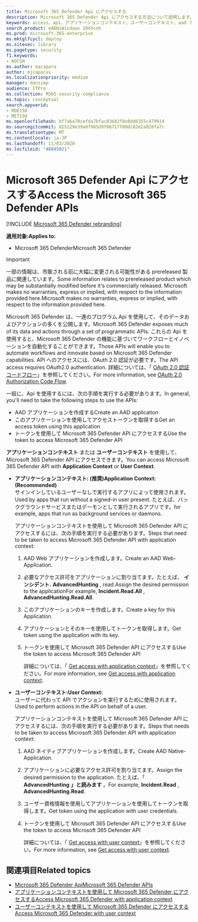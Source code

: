 ```yaml
---
title: Microsoft 365 Defender Api にアクセスする
description: Microsoft 365 Defender Api にアクセスする方法について説明します。
keywords: access、api、アプリケーションコンテキスト、ユーザーコンテキスト、aad アプリケーション、アクセストークン
search.product: eADQiWindows 10XVcnh
ms.prod: microsoft-365-enterprise
ms.mktglfcycl: deploy
ms.sitesec: library
ms.pagetype: security
f1.keywords:
- NOCSH
ms.author: macapara
author: mjcaparas
ms.localizationpriority: medium
manager: dansimp
audience: ITPro
ms.collection: M365-security-compliance
ms.topic: conceptual
search.appverid:
- MOE150
- MET150
ms.openlocfilehash: bf7a6a70cefda7bfac83d42f8e8dd6355c479914
ms.sourcegitcommit: 815229e39a0f905d9f06717f00dc82e2a028fa7c
ms.translationtype: MT
ms.contentlocale: ja-JP
ms.lasthandoff: 11/03/2020
ms.locfileid: "48845021"
---
```

# <a name="access-the-microsoft-365-defender-apis"></a><span data-ttu-id="2bf70-104">Microsoft 365 Defender Api にアクセスする</span><span class="sxs-lookup"><span data-stu-id="2bf70-104">Access the Microsoft 365 Defender APIs</span></span>

[!INCLUDE [Microsoft 365 Defender rebranding](../includes/microsoft-defender.md)]


<span data-ttu-id="2bf70-105">**適用対象:**</span><span class="sxs-lookup"><span data-stu-id="2bf70-105">**Applies to:**</span></span>
- <span data-ttu-id="2bf70-106">Microsoft 365 Defender</span><span class="sxs-lookup"><span data-stu-id="2bf70-106">Microsoft 365 Defender</span></span>

>[!IMPORTANT] 
><span data-ttu-id="2bf70-107">一部の情報は、市販される前に大幅に変更される可能性がある prereleased 製品に関連しています。</span><span class="sxs-lookup"><span data-stu-id="2bf70-107">Some information relates to prereleased product which may be substantially modified before it's commercially released.</span></span> <span data-ttu-id="2bf70-108">Microsoft makes no warranties, express or implied, with respect to the information provided here.</span><span class="sxs-lookup"><span data-stu-id="2bf70-108">Microsoft makes no warranties, express or implied, with respect to the information provided here.</span></span>


 <span data-ttu-id="2bf70-109">Microsoft 365 Defender は、一連のプログラム Api を使用して、そのデータおよびアクションの多くを公開します。</span><span class="sxs-lookup"><span data-stu-id="2bf70-109">Microsoft 365 Defender exposes much of its data and actions through a set of programmatic APIs.</span></span> <span data-ttu-id="2bf70-110">これらの Api を使用すると、Microsoft 365 Defender の機能に基づいてワークフローとイノベーションを自動化することができます。</span><span class="sxs-lookup"><span data-stu-id="2bf70-110">Those APIs will enable you to automate workflows and innovate based on  Microsoft 365 Defender capabilities.</span></span> <span data-ttu-id="2bf70-111">API へのアクセスには、OAuth 2.0 認証が必要です。</span><span class="sxs-lookup"><span data-stu-id="2bf70-111">The API access requires OAuth2.0 authentication.</span></span> <span data-ttu-id="2bf70-112">詳細については、「 [OAuth 2.0 認証コードフロー](https://docs.microsoft.com/azure/active-directory/develop/active-directory-v2-protocols-oauth-code)」を参照してください。</span><span class="sxs-lookup"><span data-stu-id="2bf70-112">For more information, see [OAuth 2.0 Authorization Code Flow](https://docs.microsoft.com/azure/active-directory/develop/active-directory-v2-protocols-oauth-code).</span></span>


<span data-ttu-id="2bf70-113">一般に、Api を使用するには、次の手順を実行する必要があります。</span><span class="sxs-lookup"><span data-stu-id="2bf70-113">In general, you'll need to take the following steps to use the APIs:</span></span>
- <span data-ttu-id="2bf70-114">AAD アプリケーションを作成する</span><span class="sxs-lookup"><span data-stu-id="2bf70-114">Create an AAD application</span></span>
- <span data-ttu-id="2bf70-115">このアプリケーションを使用してアクセストークンを取得する</span><span class="sxs-lookup"><span data-stu-id="2bf70-115">Get an access token using this application</span></span>
- <span data-ttu-id="2bf70-116">トークンを使用して Microsoft 365 Defender API にアクセスする</span><span class="sxs-lookup"><span data-stu-id="2bf70-116">Use the token to access  Microsoft 365 Defender API</span></span>


<span data-ttu-id="2bf70-117">**アプリケーションコンテキスト** または **ユーザーコンテキスト** を使用して、Microsoft 365 Defender API にアクセスできます。</span><span class="sxs-lookup"><span data-stu-id="2bf70-117">You can access Microsoft 365 Defender API with **Application Context** or **User Context**.</span></span>

- <span data-ttu-id="2bf70-118">**アプリケーションコンテキスト: (推奨)**</span><span class="sxs-lookup"><span data-stu-id="2bf70-118">**Application Context: (Recommended)**</span></span> <br>
    <span data-ttu-id="2bf70-119">サインインしているユーザーなしで実行するアプリによって使用されます。</span><span class="sxs-lookup"><span data-stu-id="2bf70-119">Used by apps that run without a signed-in user present.</span></span> <span data-ttu-id="2bf70-120">たとえば、バックグラウンドサービスまたはデーモンとして実行されるアプリです。</span><span class="sxs-lookup"><span data-stu-id="2bf70-120">for example, apps that run as background services or daemons.</span></span>

    <span data-ttu-id="2bf70-121">アプリケーションコンテキストを使用して Microsoft 365 Defender API にアクセスするには、次の手順を実行する必要があります。</span><span class="sxs-lookup"><span data-stu-id="2bf70-121">Steps that need to be taken to access  Microsoft 365 Defender API with application context:</span></span>

  1. <span data-ttu-id="2bf70-122">AAD Web アプリケーションを作成します。</span><span class="sxs-lookup"><span data-stu-id="2bf70-122">Create an AAD Web-Application.</span></span>
  2. <span data-ttu-id="2bf70-123">必要なアクセス許可をアプリケーションに割り当てます。たとえば、 **インシデント.** **AdvancedHunting** , read.</span><span class="sxs-lookup"><span data-stu-id="2bf70-123">Assign the desired permission to the applicationFor example, **Incident.Read.All** , **AdvancedHunting.Read.All**.</span></span> 
  3. <span data-ttu-id="2bf70-124">このアプリケーションのキーを作成します。</span><span class="sxs-lookup"><span data-stu-id="2bf70-124">Create a key for this Application.</span></span>
  4. <span data-ttu-id="2bf70-125">アプリケーションとそのキーを使用してトークンを取得します。</span><span class="sxs-lookup"><span data-stu-id="2bf70-125">Get token using the application with its key.</span></span>
  5. <span data-ttu-id="2bf70-126">トークンを使用して Microsoft 365 Defender API にアクセスする</span><span class="sxs-lookup"><span data-stu-id="2bf70-126">Use the token to access  Microsoft 365 Defender API</span></span>

     <span data-ttu-id="2bf70-127">詳細については、「 [Get access with application context](api-create-app-web.md)」を参照してください。</span><span class="sxs-lookup"><span data-stu-id="2bf70-127">For more information, see [Get access with application context](api-create-app-web.md).</span></span>


- <span data-ttu-id="2bf70-128">**ユーザーコンテキスト:**</span><span class="sxs-lookup"><span data-stu-id="2bf70-128">**User Context:**</span></span> <br>
    <span data-ttu-id="2bf70-129">ユーザーに代わって API でアクションを実行するために使用されます。</span><span class="sxs-lookup"><span data-stu-id="2bf70-129">Used to perform actions in the API on behalf of a user.</span></span>

    <span data-ttu-id="2bf70-130">アプリケーションコンテキストを使用して Microsoft 365 Defender API にアクセスするには、次の手順を実行する必要があります。</span><span class="sxs-lookup"><span data-stu-id="2bf70-130">Steps that needs to be taken to access  Microsoft 365 Defender API with application context:</span></span>
  1. <span data-ttu-id="2bf70-131">AAD ネイティブアプリケーションを作成します。</span><span class="sxs-lookup"><span data-stu-id="2bf70-131">Create AAD Native-Application.</span></span>
  2. <span data-ttu-id="2bf70-132">アプリケーションに必要なアクセス許可を割り当てます。</span><span class="sxs-lookup"><span data-stu-id="2bf70-132">Assign the desired permission to the application.</span></span> <span data-ttu-id="2bf70-133">たとえば、「 **AdvancedHunting** **」と読みます** 。</span><span class="sxs-lookup"><span data-stu-id="2bf70-133">For example, **Incident.Read** , **AdvancedHunting.Read**.</span></span>
  3. <span data-ttu-id="2bf70-134">ユーザー資格情報を使用してアプリケーションを使用してトークンを取得します。</span><span class="sxs-lookup"><span data-stu-id="2bf70-134">Get token using the application with user credentials.</span></span>
  4. <span data-ttu-id="2bf70-135">トークンを使用して Microsoft 365 Defender API にアクセスする</span><span class="sxs-lookup"><span data-stu-id="2bf70-135">Use the token to access  Microsoft 365 Defender API</span></span>

     <span data-ttu-id="2bf70-136">詳細については、「 [Get access with user context](api-create-app-user-context.md)」を参照してください。</span><span class="sxs-lookup"><span data-stu-id="2bf70-136">For more information, see [Get access with user context](api-create-app-user-context.md).</span></span>


## <a name="related-topics"></a><span data-ttu-id="2bf70-137">関連項目</span><span class="sxs-lookup"><span data-stu-id="2bf70-137">Related topics</span></span>
- [<span data-ttu-id="2bf70-138">Microsoft 365 Defender Api</span><span class="sxs-lookup"><span data-stu-id="2bf70-138">Microsoft 365 Defender APIs</span></span>](api-supported.md)
- [<span data-ttu-id="2bf70-139">アプリケーションコンテキストを使用して Microsoft 365 Defender にアクセスする</span><span class="sxs-lookup"><span data-stu-id="2bf70-139">Access  Microsoft 365 Defender with application context</span></span>](api-create-app-web.md)
- [<span data-ttu-id="2bf70-140">ユーザーコンテキストを使用して Microsoft 365 Defender にアクセスする</span><span class="sxs-lookup"><span data-stu-id="2bf70-140">Access  Microsoft 365 Defender with user context</span></span>](api-create-app-user-context.md)
